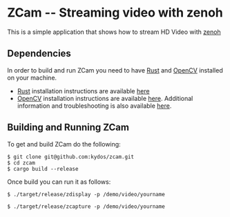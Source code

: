 # ZCam -- Streaming video with zenoh
This is a simple application that shows how to stream HD Video with [zenoh](http://zenoh.io)

## Dependencies
In order to build and run ZCam you need to have [Rust](rust-lang.org) and [OpenCV]() installed on your machine. 
- [Rust](http://rust-lang.org) installation instructions are available [here](https://www.rust-lang.org/tools/install)
- [OpenCV](http://opencv.org) installation instructions are available [here](https://docs.opencv.org/trunk/df/d65/tutorial_table_of_content_introduction.html). Additional information and troubleshooting is also available [here](https://github.com/twistedfall/opencv-rust).

## Building and Running ZCam
To get and build ZCam do the following:

```
$ git clone git@github.com:kydos/zcam.git
$ cd zcam
$ cargo build --release
```

Once build you can run it as follows:

```
$ ./target/release/zdisplay -p /demo/video/yourname

$ ./target/release/zcapture -p /demo/video/yourname
```

